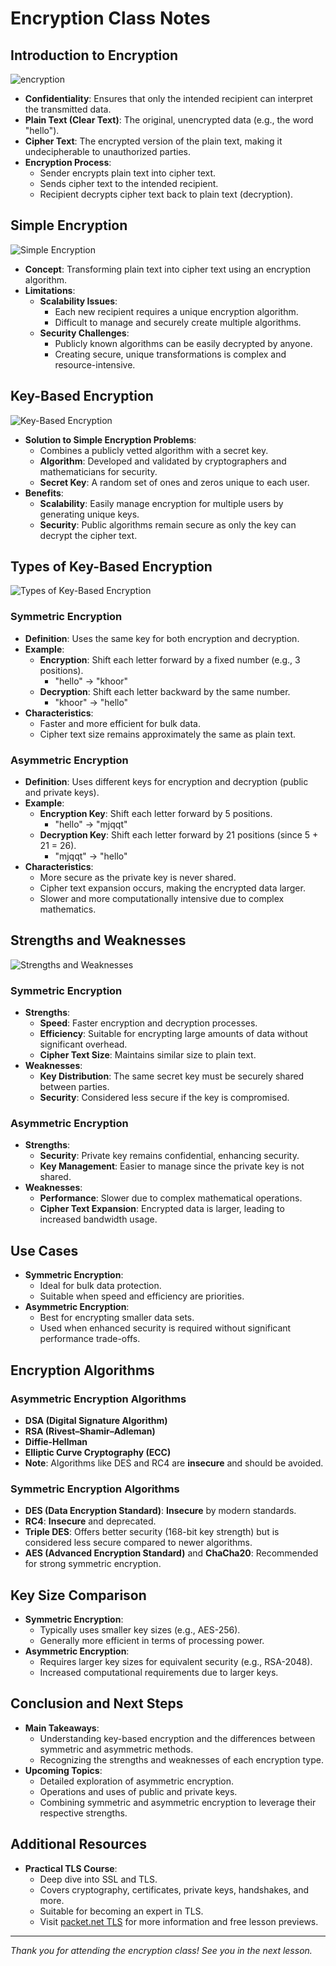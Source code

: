 # Encryption Class Notes

## Introduction to Encryption

![encryption](https://raw.githubusercontent.com/bhargavvc/topics/tree/main/img/networking/encryption.png)
- **Confidentiality**: Ensures that only the intended recipient can interpret the transmitted data.
- **Plain Text (Clear Text)**: The original, unencrypted data (e.g., the word "hello").
- **Cipher Text**: The encrypted version of the plain text, making it undecipherable to unauthorized parties.
- **Encryption Process**:
  - Sender encrypts plain text into cipher text.
  - Sends cipher text to the intended recipient.
  - Recipient decrypts cipher text back to plain text (decryption).

## Simple Encryption
![Simple Encryption](https://raw.githubusercontent.com/bhargavvc/topics/tree/main/img/networking/simple-encrytption.png)
- **Concept**: Transforming plain text into cipher text using an encryption algorithm.
- **Limitations**:
  - **Scalability Issues**: 
    - Each new recipient requires a unique encryption algorithm.
    - Difficult to manage and securely create multiple algorithms.
  - **Security Challenges**:
    - Publicly known algorithms can be easily decrypted by anyone.
    - Creating secure, unique transformations is complex and resource-intensive.

## Key-Based Encryption
![Key-Based Encryption](https://raw.githubusercontent.com/bhargavvc/topics/tree/main/img/networking/key-based-encrytption.png)
- **Solution to Simple Encryption Problems**:
  - Combines a publicly vetted algorithm with a secret key.
  - **Algorithm**: Developed and validated by cryptographers and mathematicians for security.
  - **Secret Key**: A random set of ones and zeros unique to each user.
- **Benefits**:
  - **Scalability**: Easily manage encryption for multiple users by generating unique keys.
  - **Security**: Public algorithms remain secure as only the key can decrypt the cipher text.

## Types of Key-Based Encryption
![Types of Key-Based Encryption](https://raw.githubusercontent.com/bhargavvc/topics/tree/main/img/networking/symmetric-vs-asymmetric-diagram-example.png)

### Symmetric Encryption
- **Definition**: Uses the same key for both encryption and decryption.
- **Example**:
  - **Encryption**: Shift each letter forward by a fixed number (e.g., 3 positions).
    - "hello" → "khoor"
  - **Decryption**: Shift each letter backward by the same number.
    - "khoor" → "hello"
- **Characteristics**:
  - Faster and more efficient for bulk data.
  - Cipher text size remains approximately the same as plain text.

### Asymmetric Encryption
- **Definition**: Uses different keys for encryption and decryption (public and private keys).
- **Example**:
  - **Encryption Key**: Shift each letter forward by 5 positions.
    - "hello" → "mjqqt"
  - **Decryption Key**: Shift each letter forward by 21 positions (since 5 + 21 = 26).
    - "mjqqt" → "hello"
- **Characteristics**:
  - More secure as the private key is never shared.
  - Cipher text expansion occurs, making the encrypted data larger.
  - Slower and more computationally intensive due to complex mathematics.

## Strengths and Weaknesses
![Strengths and Weaknesses](https://raw.githubusercontent.com/bhargavvc/topics/tree/main/img/networking/symmetric-vs-asymmetric-differents.png)
### Symmetric Encryption
- **Strengths**:
  - **Speed**: Faster encryption and decryption processes.
  - **Efficiency**: Suitable for encrypting large amounts of data without significant overhead.
  - **Cipher Text Size**: Maintains similar size to plain text.
- **Weaknesses**:
  - **Key Distribution**: The same secret key must be securely shared between parties.
  - **Security**: Considered less secure if the key is compromised.

### Asymmetric Encryption
- **Strengths**:
  - **Security**: Private key remains confidential, enhancing security.
  - **Key Management**: Easier to manage since the private key is not shared.
- **Weaknesses**:
  - **Performance**: Slower due to complex mathematical operations.
  - **Cipher Text Expansion**: Encrypted data is larger, leading to increased bandwidth usage.

## Use Cases
- **Symmetric Encryption**:
  - Ideal for bulk data protection.
  - Suitable when speed and efficiency are priorities.
- **Asymmetric Encryption**:
  - Best for encrypting smaller data sets.
  - Used when enhanced security is required without significant performance trade-offs.

## Encryption Algorithms
### Asymmetric Encryption Algorithms
- **DSA (Digital Signature Algorithm)**
- **RSA (Rivest–Shamir–Adleman)**
- **Diffie-Hellman**
- **Elliptic Curve Cryptography (ECC)**
- **Note**: Algorithms like DES and RC4 are **insecure** and should be avoided.

### Symmetric Encryption Algorithms
- **DES (Data Encryption Standard)**: **Insecure** by modern standards.
- **RC4**: **Insecure** and deprecated.
- **Triple DES**: Offers better security (168-bit key strength) but is considered less secure compared to newer algorithms.
- **AES (Advanced Encryption Standard)** and **ChaCha20**: Recommended for strong symmetric encryption.

## Key Size Comparison
- **Symmetric Encryption**:
  - Typically uses smaller key sizes (e.g., AES-256).
  - Generally more efficient in terms of processing power.
- **Asymmetric Encryption**:
  - Requires larger key sizes for equivalent security (e.g., RSA-2048).
  - Increased computational requirements due to larger keys.

## Conclusion and Next Steps
- **Main Takeaways**:
  - Understanding key-based encryption and the differences between symmetric and asymmetric methods.
  - Recognizing the strengths and weaknesses of each encryption type.
- **Upcoming Topics**:
  - Detailed exploration of asymmetric encryption.
  - Operations and uses of public and private keys.
  - Combining symmetric and asymmetric encryption to leverage their respective strengths.

## Additional Resources
- **Practical TLS Course**:
  - Deep dive into SSL and TLS.
  - Covers cryptography, certificates, private keys, handshakes, and more.
  - Suitable for becoming an expert in TLS.
  - Visit [packet.net TLS](https://packet.net/tls) for more information and free lesson previews.

---

*Thank you for attending the encryption class! See you in the next lesson.*